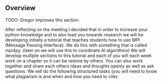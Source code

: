 ## Overview

TODO: Gregor improves this section

After reflecting on the meeting I decided that in order to increase
your python knowledge and to also lead you towards research we will be
developing initially a tutorial that teaches students how to use MPI
(Message Passing Interface). We do this with something that is called
mpi4py. (later on we will use this to coordinate AI algorithms) We
will develop multiple sections to this tutorial and each of you will
each week work on a chapter so it can be redone by others. You can
also work together and share each others ideas and thoughts openly as
well as ask questions. We will do the following structured tasks (you
will need to know what plagiarism is and when and how you need to
cite):
